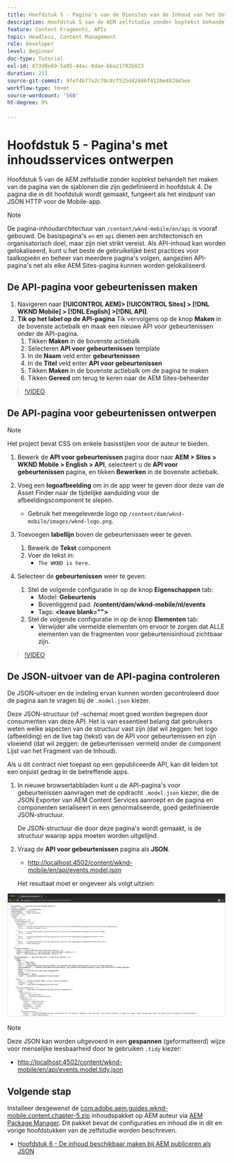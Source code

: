 ```yaml
---
title: Hoofdstuk 5 - Pagina's van de Diensten van de Inhoud van het Ontwerp - de Diensten van de Inhoud
description: Hoofdstuk 5 van de AEM zelfstudie zonder koptekst behandelt het maken van de pagina's van de sjablonen die zijn gedefinieerd in hoofdstuk 4. Deze pagina's fungeren als eindpunten voor JSON HTTP.
feature: Content Fragments, APIs
topic: Headless, Content Management
role: Developer
level: Beginner
doc-type: Tutorial
exl-id: 873d8e69-5a05-44ac-8dae-bba21f82b823
duration: 211
source-git-commit: 9fef4b77a2c70c8cf525d42686f4120e481945ee
workflow-type: tm+mt
source-wordcount: '568'
ht-degree: 0%

---
```


# Hoofdstuk 5 - Pagina&#39;s met inhoudsservices ontwerpen

Hoofdstuk 5 van de AEM zelfstudie zonder koptekst behandelt het maken van de pagina van de sjablonen die zijn gedefinieerd in hoofdstuk 4. De pagina die in dit hoofdstuk wordt gemaakt, fungeert als het eindpunt van JSON HTTP voor de Mobile-app.

>[!NOTE]
>
> De pagina-inhoudarchitectuur van `/content/wknd-mobile/en/api` is vooraf gebouwd. De basispagina&#39;s `en` en `api` dienen een architectonisch en organisatorisch doel, maar zijn niet strikt vereist. Als API-inhoud kan worden gelokaliseerd, kunt u het beste de gebruikelijke best practices voor taalkopieën en beheer van meerdere pagina&#39;s volgen, aangezien API-pagina&#39;s net als elke AEM Sites-pagina kunnen worden gelokaliseerd.

## De API-pagina voor gebeurtenissen maken

1. Navigeren naar **[!UICONTROL AEM]> [!UICONTROL Sites] > [!DNL WKND Mobile] > [!DNL English] >[!DNL API]**.
1. **Tik op het label op de API-pagina** Tik vervolgens op de knop **Maken** in de bovenste actiebalk en maak een nieuwe API voor gebeurtenissen onder de API-pagina.
   1. Tikken **Maken** in de bovenste actiebalk
   1. Selecteren **API voor gebeurtenissen** template
   1. In de **Naam** veld enter **gebeurtenissen**
   1. In de **Titel** veld enter **API voor gebeurtenissen**
   1. Tikken **Maken** in de bovenste actiebalk om de pagina te maken
   1. Tikken **Gereed** om terug te keren naar de AEM Sites-beheerder

>[!VIDEO](https://video.tv.adobe.com/v/28340?quality=12&learn=on)

## De API-pagina voor gebeurtenissen ontwerpen

>[!NOTE]
>
> Het project bevat CSS om enkele basisstijlen voor de auteur te bieden.

1. Bewerk de **API voor gebeurtenissen** pagina door naar **AEM > Sites > WKND Mobile > English > API**, selecteert u de **API voor gebeurtenissen** pagina, en tikken **Bewerken** in de bovenste actiebalk.
1. Voeg een **logoafbeelding** om in de app weer te geven door deze van de Asset Finder naar de tijdelijke aanduiding voor de afbeeldingscomponent te slepen.
   * Gebruik het meegeleverde logo op `/content/dam/wknd-mobile/images/wknd-logo.png`.

1. Toevoegen **labellijn** boven de gebeurtenissen weer te geven.
   1. Bewerk de **Tekst** component
   1. Voer de tekst in:
      * `The WKND is here.`

1. Selecteer de **gebeurtenissen** weer te geven:
   1. Stel de volgende configuratie in op de knop **Eigenschappen** tab:
      * Model: **Gebeurtenis**
      * Bovenliggend pad: **/content/dam/wknd-mobile/nl/events**
      * Tags: **&lt;leave blank=&quot;&quot;>**
   1. Stel de volgende configuratie in op de knop **Elementen** tab:
      * Verwijder alle vermelde elementen om ervoor te zorgen dat ALLE elementen van de fragmenten voor gebeurtenisinhoud zichtbaar zijn.

>[!VIDEO](https://video.tv.adobe.com/v/28339?quality=12&learn=on)

## De JSON-uitvoer van de API-pagina controleren

De JSON-uitvoer en de indeling ervan kunnen worden gecontroleerd door de pagina aan te vragen bij de `.model.json` kiezer.

Deze JSON-structuur (of -schema) moet goed worden begrepen door consumenten van deze API. Het is van essentieel belang dat gebruikers weten welke aspecten van de structuur vast zijn (dat wil zeggen: het logo (afbeelding) en de live tag (tekst) van de API voor gebeurtenissen en zijn vloeiend (dat wil zeggen: de gebeurtenissen vermeld onder de component Lijst van het Fragment van de Inhoud).

Als u dit contract niet toepast op een gepubliceerde API, kan dit leiden tot een onjuist gedrag in de betreffende apps.

1. In nieuwe browsertabbladen kunt u de API-pagina&#39;s voor gebeurtenissen aanvragen met de opdracht `.model.json` kiezer, die de JSON Exporter van AEM Content Services aanroept en de pagina en componenten serialiseert in een genormaliseerde, goed gedefinieerde JSON-structuur.

   De JSON-structuur die door deze pagina&#39;s wordt gemaakt, is de structuur waarop apps moeten worden uitgelijnd.

1. Vraag de **API voor gebeurtenissen** pagina als **JSON**.

   * [http://localhost:4502/content/wknd-mobile/en/api/events.model.json](http://localhost:4502/content/wknd-mobile/en/api/events.model.tidy.json)

   Het resultaat moet er ongeveer als volgt uitzien:

![AEM Content Services JSON-uitvoer](assets/chapter-5/json-output.png)

>[!NOTE]
>
> Deze JSON kan worden uitgevoerd in een **gespannen** (geformatteerd) wijze voor menselijke leesbaarheid door te gebruiken `.tidy` kiezer:
> * [http://localhost:4502/content/wknd-mobile/en/api/events.model.tidy.json](http://localhost:4502/content/wknd-mobile/en/api/events.model.tidy.json)

## Volgende stap

Installeer desgewenst de [com.adobe.aem.guides.wknd-mobile.content.chapter-5.zip](https://github.com/adobe/aem-guides-wknd-mobile/releases/latest) inhoudspakket op AEM auteur via [AEM Package Manager](http://localhost:4502/crx/packmgr/index.jsp). Dit pakket bevat de configuraties en inhoud die in dit en vorige hoofdstukken van de zelfstudie worden beschreven.

* [Hoofdstuk 6 - De inhoud beschikbaar maken bij AEM publiceren als JSON](./chapter-6.md)
